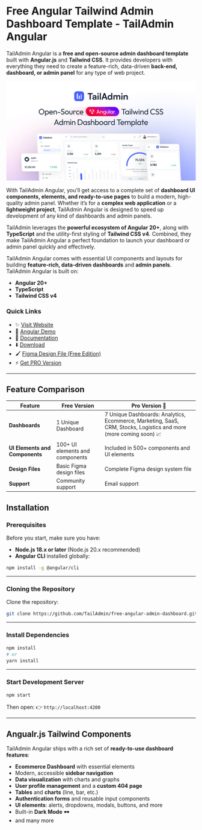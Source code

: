 # Free Angular Tailwind Admin Dashboard Template - TailAdmin Angular

TailAdmin Angular is a **free and open-source admin dashboard template** built with **Angular.js** and **Tailwind CSS**. It provides developers with everything they need to create a feature-rich, data-driven **back-end, dashboard, or admin panel** for any type of web project.

![TailAdmin Angular.js Admin Dashboard](./angular-tailwind.png)


With TailAdmin Angular, you’ll get access to a complete set of **dashboard UI components, elements, and ready-to-use pages** to build a modern, high-quality admin panel. Whether it’s for a **complex web application** or a **lightweight project**, TailAdmin Angular is designed to speed up development of any kind of dashboards and admin panels.

TailAdmin leverages the **powerful ecosystem of Angular 20+**, along with **TypeScript** and the utility-first styling of **Tailwind CSS v4**. Combined, they make TailAdmin Angular a perfect foundation to launch your dashboard or admin panel quickly and effectively.

TailAdmin Angular comes with essential UI components and layouts for building **feature-rich, data-driven dashboards** and **admin panels**. TailAdmin Angular is built on:

* **Angular 20+**
* **TypeScript**
* **Tailwind CSS v4**

### Quick Links

- ✨ [Visit Website](https://tailadmin.com/)
- 🚀 [Angular Demo](https://angular-demo.tailadmin.com/)
- 📄 [Documentation](https://tailadmin.com/docs)
- ⬇️ [Download](https://tailadmin.com/download)
- 🖌️ [Figma Design File (Free Edition)](https://www.figma.com/community/file/1463141366275764364)
- ⚡ [Get PRO Version](https://tailadmin.com/pricing)
---

## Feature Comparison

| Feature | Free Version | Pro Version 🌟 |
|---------|--------------|----------------|
| **Dashboards** | 1 Unique Dashboard | 7 Unique Dashboards: Analytics, Ecommerce, Marketing, SaaS, CRM, Stocks, Logistics and more (more coming soon) 📈 |
| **UI Elements and Components** | 100+ UI elements and components | Included in 500+ components and UI elements |
| **Design Files** | Basic Figma design files | Complete Figma design system file |
| **Support** | Community support| Email support |

## Installation

### Prerequisites

Before you start, make sure you have:

* **Node.js 18.x or later** (Node.js 20.x recommended)
* **Angular CLI** installed globally:

```bash
npm install -g @angular/cli
```

---

### Cloning the Repository

Clone the repository:

```bash
git clone https://github.com/TailAdmin/free-angular-admin-dashboard.git
```

---

### Install Dependencies

```bash
npm install
# or
yarn install
```

---

### Start Development Server

```bash
npm start
```

Then open:
👉 `http://localhost:4200`

---

## Angualr.js Tailwind Components

TailAdmin Angular ships with a rich set of **ready-to-use dashboard features**:

* **Ecommerce Dashboard** with essential elements
* Modern, accessible **sidebar navigation**
* **Data visualization** with charts and graphs
* **User profile management** and a **custom 404 page**
* **Tables** and **charts** (line, bar, etc.)
* **Authentication forms** and reusable input components
* **UI elements**: alerts, dropdowns, modals, buttons, and more
* Built-in **Dark Mode** 🕶️
* and many more
